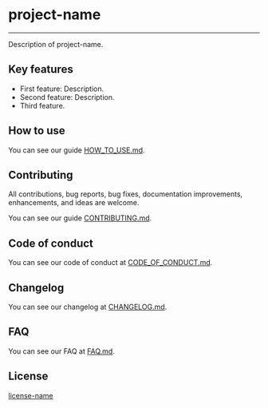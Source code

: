 # project-name
___

Description of project-name.

## Key features

- First feature: Description.
- Second feature: Description.
- Third feature.

## How to use

You can see our guide [HOW_TO_USE.md][how_to_use].

## Contributing

All contributions, bug reports, bug fixes, documentation improvements, enhancements, 
and ideas are welcome.

You can see our guide [CONTRIBUTING.md][contributing].

## Code of conduct

You can see our code of conduct at [CODE_OF_CONDUCT.md][code_of_conduct].

## Changelog

You can see our changelog at [CHANGELOG.md][changelog].

## FAQ

You can see our FAQ at [FAQ.md][faq].

## License

[license-name][license]

[how_to_use]: https://github.com/davidquintanarperez/project-name/doc/HOW_TO_USE.md
[contributing]: https://github.com/davidquintanarperez/project-name/doc/CONTRIBUTING.md
[code_of_conduct]: https://github.com/davidquintanarperez/project-name/doc/CODE_OF_CONDUCT.md
[changelog]: https://github.com/davidquintanarperez/project-name/doc/CHANGELOG.md
[faq]: https://github.com/davidquintanarperez/project-name/doc/FAQ.md
[license]: https://github.com/davidquintanarperez/project-name/doc/LICENSE.md